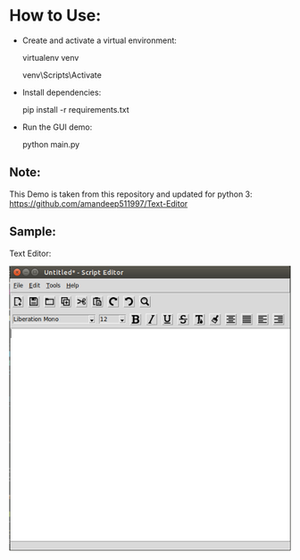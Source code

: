 How to Use:
===========

* Create and activate a virtual environment:

    virtualenv venv
    
    venv\Scripts\Activate

* Install dependencies:

	pip install -r requirements.txt
	
* Run the GUI demo:

	python main.py
    
    
Note:
----
This Demo is taken from this repository and updated for python 3: 
https://github.com/amandeep511997/Text-Editor


Sample:
----
Text Editor:

![Text Editor](text-editor.png)

